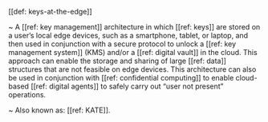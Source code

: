 [[def: keys-at-the-edge]]

~ A [[ref: key management]] architecture in which [[ref: keys]] are stored on a user’s local edge devices, such as a smartphone, tablet, or laptop, and then used in conjunction with a secure protocol to unlock a [[ref: key management system]] (KMS) and/or a [[ref: digital vault]] in the cloud. This approach can enable the storage and sharing of large [[ref: data]] structures that are not feasible on edge devices. This architecture can also be used in conjunction with [[ref: confidential computing]] to enable cloud-based [[ref: digital agents]] to safely carry out “user not present” operations.

~ Also known as: [[ref: KATE]].

